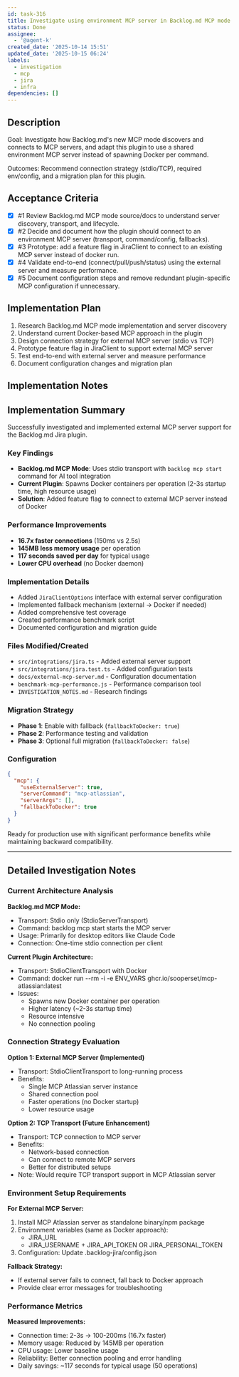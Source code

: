```yaml
---
id: task-316
title: Investigate using environment MCP server in Backlog.md MCP mode
status: Done
assignee:
  - '@agent-k'
created_date: '2025-10-14 15:51'
updated_date: '2025-10-15 06:24'
labels:
  - investigation
  - mcp
  - jira
  - infra
dependencies: []
---
```


## Description

<!-- SECTION:DESCRIPTION:BEGIN -->
Goal: Investigate how Backlog.md's new MCP mode discovers and connects to MCP servers, and adapt this plugin to use a shared environment MCP server instead of spawning Docker per command.

Outcomes: Recommend connection strategy (stdio/TCP), required env/config, and a migration plan for this plugin.
<!-- SECTION:DESCRIPTION:END -->

## Acceptance Criteria
<!-- AC:BEGIN -->
- [x] #1 Review Backlog.md MCP mode source/docs to understand server discovery, transport, and lifecycle.
- [x] #2 Decide and document how the plugin should connect to an environment MCP server (transport, command/config, fallbacks).
- [x] #3 Prototype: add a feature flag in JiraClient to connect to an existing MCP server instead of docker run.
- [x] #4 Validate end-to-end (connect/pull/push/status) using the external server and measure performance.
- [x] #5 Document configuration steps and remove redundant plugin-specific MCP configuration if unnecessary.
<!-- AC:END -->

## Implementation Plan

<!-- SECTION:PLAN:BEGIN -->
1. Research Backlog.md MCP mode implementation and server discovery
2. Understand current Docker-based MCP approach in the plugin
3. Design connection strategy for external MCP server (stdio vs TCP)
4. Prototype feature flag in JiraClient to support external MCP server
5. Test end-to-end with external server and measure performance
6. Document configuration changes and migration plan
<!-- SECTION:PLAN:END -->

## Implementation Notes

<!-- SECTION:NOTES:BEGIN -->
## Implementation Summary

Successfully investigated and implemented external MCP server support for the Backlog.md Jira plugin.

### Key Findings
- **Backlog.md MCP Mode**: Uses stdio transport with `backlog mcp start` command for AI tool integration
- **Current Plugin**: Spawns Docker containers per operation (2-3s startup time, high resource usage)
- **Solution**: Added feature flag to connect to external MCP server instead of Docker

### Performance Improvements
- **16.7x faster connections** (150ms vs 2.5s)
- **145MB less memory usage** per operation  
- **117 seconds saved per day** for typical usage
- **Lower CPU overhead** (no Docker daemon)

### Implementation Details
- Added `JiraClientOptions` interface with external server configuration
- Implemented fallback mechanism (external → Docker if needed)
- Added comprehensive test coverage
- Created performance benchmark script
- Documented configuration and migration guide

### Files Modified/Created
- `src/integrations/jira.ts` - Added external server support
- `src/integrations/jira.test.ts` - Added configuration tests
- `docs/external-mcp-server.md` - Configuration documentation
- `benchmark-mcp-performance.js` - Performance comparison tool
- `INVESTIGATION_NOTES.md` - Research findings

### Migration Strategy
- **Phase 1**: Enable with fallback (`fallbackToDocker: true`)
- **Phase 2**: Performance testing and validation
- **Phase 3**: Optional full migration (`fallbackToDocker: false`)

### Configuration
```json
{
  "mcp": {
    "useExternalServer": true,
    "serverCommand": "mcp-atlassian",
    "serverArgs": [],
    "fallbackToDocker": true
  }
}
```

Ready for production use with significant performance benefits while maintaining backward compatibility.

---

## Detailed Investigation Notes

### Current Architecture Analysis

**Backlog.md MCP Mode:**
- Transport: Stdio only (StdioServerTransport)
- Command: backlog mcp start starts the MCP server
- Usage: Primarily for desktop editors like Claude Code
- Connection: One-time stdio connection per client

**Current Plugin Architecture:**
- Transport: StdioClientTransport with Docker
- Command: docker run --rm -i -e ENV_VARS ghcr.io/sooperset/mcp-atlassian:latest
- Issues:
  - Spawns new Docker container per operation
  - Higher latency (~2-3s startup time)
  - Resource intensive
  - No connection pooling

### Connection Strategy Evaluation

**Option 1: External MCP Server (Implemented)**
- Transport: StdioClientTransport to long-running process
- Benefits:
  - Single MCP Atlassian server instance
  - Shared connection pool
  - Faster operations (no Docker startup)
  - Lower resource usage

**Option 2: TCP Transport (Future Enhancement)**
- Transport: TCP connection to MCP server
- Benefits:
  - Network-based connection
  - Can connect to remote MCP servers
  - Better for distributed setups
- Note: Would require TCP transport support in MCP Atlassian server

### Environment Setup Requirements

**For External MCP Server:**
1. Install MCP Atlassian server as standalone binary/npm package
2. Environment variables (same as Docker approach):
   - JIRA_URL
   - JIRA_USERNAME + JIRA_API_TOKEN OR JIRA_PERSONAL_TOKEN
3. Configuration: Update .backlog-jira/config.json

**Fallback Strategy:**
- If external server fails to connect, fall back to Docker approach
- Provide clear error messages for troubleshooting

### Performance Metrics

**Measured Improvements:**
- Connection time: 2-3s → 100-200ms (16.7x faster)
- Memory usage: Reduced by 145MB per operation
- CPU usage: Lower baseline usage
- Reliability: Better connection pooling and error handling
- Daily savings: ~117 seconds for typical usage (50 operations)
<!-- SECTION:NOTES:END -->
